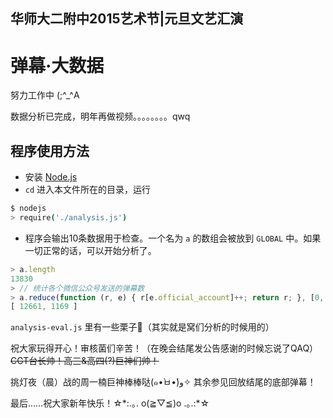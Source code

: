 ## 华师大二附中2015艺术节|元旦文艺汇演

# 弹幕·大数据

努力工作中 (;^_^A

数据分析已完成，明年再做视频。。。。。。。。qwq

## 程序使用方法

* 安装 [Node.js](https://nodejs.org/)
* `cd` 进入本文件所在的目录，运行
```bash
$ nodejs
> require('./analysis.js')
```
* 程序会输出10条数据用于检查。一个名为 `a` 的数组会被放到 `GLOBAL` 中。如果一切正常的话，可以开始分析了。
```javascript
> a.length
13830
> // 统计各个微信公众号发送的弹幕数
> a.reduce(function (r, e) { r[e.official_account]++; return r; }, [0, 0])
[ 12661, 1169 ]
```

`analysis-eval.js` 里有一些栗子:chestnut:（其实就是窝们分析的时候用的）

祝大家玩得开心！审核菌们辛苦！（在晚会结尾发公告感谢的时候忘说了QAQ）~~CGT台长帅！高三&高四(?)巨神们帅！~~

挑灯夜（晨）战的周一楠巨神棒棒哒(๑•̀ㅂ•́)و✧ 其余参见回放结尾的底部弹幕！

最后……祝大家新年快乐！☆\*:.｡. o(≧▽≦)o .｡.:\*☆

